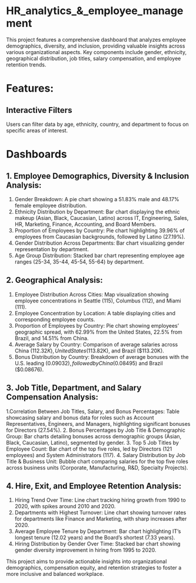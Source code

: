 # HR_analytics_&_employee_management
This project features a comprehensive dashboard that analyzes employee demographics, diversity, and inclusion, providing valuable insights across various organizational aspects. Key components include gender, ethnicity, geographical distribution, job titles, salary compensation, and employee retention trends.
# Features:
## Interactive Filters
Users can filter data by age, ethnicity, country, and department to focus on specific areas of interest.
# Dashboards
## 1. Employee Demographics, Diversity & Inclusion Analysis:
1. Gender Breakdown: A pie chart showing a 51.83% male and 48.17% female employee distribution.
2. Ethnicity Distribution by Department: Bar chart displaying the ethnic makeup (Asian, Black, Caucasian, Latino) across IT, Engineering, Sales, HR, Marketing, Finance, Accounting, and Board Members.
3. Proportion of Employees by Country: Pie chart highlighting 39.96% of employees from Caucasian backgrounds, followed by Latino (27.19%).
4. Gender Distribution Across Departments: Bar chart visualizing gender representation by department.
5. Age Group Distribution: Stacked bar chart representing employee age ranges (25-34, 35-44, 45-54, 55-64) by department.
## 2. Geographical Analysis:
1. Employee Distribution Across Cities: Map visualization showing employee concentrations in Seattle (115), Columbus (112), and Miami (111).
2. Employee Concentration by Location: A table displaying cities and corresponding employee counts.
3. Proportion of Employees by Country: Pie chart showing employees’ geographic spread, with 62.99% from the United States, 22.5% from Brazil, and 14.51% from China.
4. Average Salary by Country: Comparison of average salaries across China ($112.32K), United States ($113.82K), and Brazil ($113.20K).
5. Bonus Distribution by Country: Breakdown of average bonuses with the U.S. leading ($0.09032), followed by China ($0.08495) and Brazil ($0.08676).
## 3. Job Title, Department, and Salary Compensation Analysis:
1.Correlation Between Job Titles, Salary, and Bonus Percentages: Table showcasing salary and bonus data for roles such as Account Representatives, Engineers, and Managers, highlighting significant bonuses for Directors (27.54%).
2. Bonus Percentages by Job Title & Demographic Group: Bar charts detailing bonuses across demographic groups (Asian, Black, Caucasian, Latino), segmented by gender.
3. Top 5 Job Titles by Employee Count: Bar chart of the top five roles, led by Directors (121 employees) and System Administrators (117).
4. Salary Distribution by Job Title & Business Unit: Bubble chart comparing salaries for the top five roles across business units (Corporate, Manufacturing, R&D, Specialty Projects).
## 4. Hire, Exit, and Employee Retention Analysis:
1. Hiring Trend Over Time: Line chart tracking hiring growth from 1990 to 2020, with spikes around 2010 and 2020.
2. Departments with Highest Turnover: Line chart showing turnover rates for departments like Finance and Marketing, with sharp increases after 2020.
3. Average Employee Tenure by Department: Bar chart highlighting IT’s longest tenure (12.02 years) and the Board’s shortest (7.33 years).
4. Hiring Distribution by Gender Over Time: Stacked bar chart showing gender diversity improvement in hiring from 1995 to 2020.
   
This project aims to provide actionable insights into organizational demographics, compensation equity, and retention strategies to foster a more inclusive and balanced workplace.

